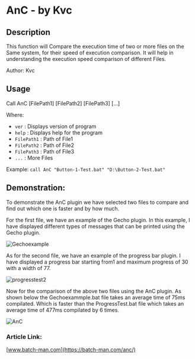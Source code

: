 
# AnC - by Kvc
## Description
This function will Compare the execution time of two or more files on the
 Same system, for their speed of execution comparison.
 It will help in understanding the execution speed comparison of different Files.

Author: Kvc

## Usage
Call AnC [FilePath1] [FilePath2] [FilePath3] [...]

Where:

- `ver`		: 	Displays version of program
- `help`		: 	Displays help for the program
- `FilePath1`	: 	Path of File1
- `FilePath2`	: 	Path of File2
- `FilePath3`	: 	Path of File3
- `...`    :    More Files

Example: 
`call AnC "Button-1-Test.bat" "D:\Button-2-Test.bat"`

## Demonstration:


To demonstrate the AnC plugin we have selected two files to compare and find out which one is faster and by how much.

For the first file, we have an example of the Gecho plugin. In this example, I have displayed different types of messages that can be printed using the Gecho plugin.

![Gechoexample](https://user-images.githubusercontent.com/82807654/173506128-a1b44084-6cdf-40b0-bca4-6e386c343363.gif)

As for the second file, we have an example of the progress bar plugin. I have displayed a progress bar starting from1 and maximum progress of 30 with a width of 77.

![progresstest2](https://user-images.githubusercontent.com/82807654/173506237-01932974-2c21-41c6-930b-3d367c1de8bd.gif)


Now for the comparison of the above two files using the AnC plugin. As shown below the Gechoexammple.bat file takes an average time of 75ms compilated. Which is faster than the ProgressTest.bat file which takes an average time of 477ms compilated by 6 times.

![AnC](https://user-images.githubusercontent.com/82807654/173505512-ac4de37c-bcf8-4101-9935-5c6ce6c17a95.gif)

### Article Link: 
[www.batch-man.com](https://batch-man.com/anc/)
